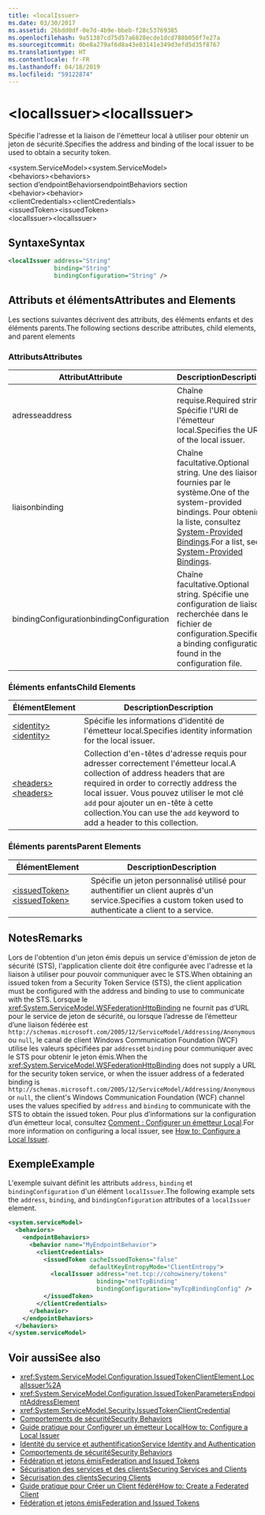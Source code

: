 ```yaml
---
title: <localIssuer>
ms.date: 03/30/2017
ms.assetid: 26bdd0df-0e7d-4b9e-bbeb-f28c53769385
ms.openlocfilehash: 9a51387cd75d57a6828ecde1dcd788b056f7e27a
ms.sourcegitcommit: 0be8a279af6d8a43e03141e349d3efd5d35f8767
ms.translationtype: HT
ms.contentlocale: fr-FR
ms.lasthandoff: 04/18/2019
ms.locfileid: "59122874"
---
```

# <a name="localissuer"></a><span data-ttu-id="56792-101">\<localIssuer></span><span class="sxs-lookup"><span data-stu-id="56792-101">\<localIssuer></span></span>
<span data-ttu-id="56792-102">Spécifie l'adresse et la liaison de l'émetteur local à utiliser pour obtenir un jeton de sécurité.</span><span class="sxs-lookup"><span data-stu-id="56792-102">Specifies the address and binding of the local issuer to be used to obtain a security token.</span></span>  
  
 <span data-ttu-id="56792-103">\<system.ServiceModel></span><span class="sxs-lookup"><span data-stu-id="56792-103">\<system.ServiceModel></span></span>  
<span data-ttu-id="56792-104">\<behaviors></span><span class="sxs-lookup"><span data-stu-id="56792-104">\<behaviors></span></span>  
<span data-ttu-id="56792-105">section d’endpointBehaviors</span><span class="sxs-lookup"><span data-stu-id="56792-105">endpointBehaviors section</span></span>  
<span data-ttu-id="56792-106">\<behavior></span><span class="sxs-lookup"><span data-stu-id="56792-106">\<behavior></span></span>  
<span data-ttu-id="56792-107">\<clientCredentials></span><span class="sxs-lookup"><span data-stu-id="56792-107">\<clientCredentials></span></span>  
<span data-ttu-id="56792-108">\<issuedToken></span><span class="sxs-lookup"><span data-stu-id="56792-108">\<issuedToken></span></span>  
<span data-ttu-id="56792-109">\<localIssuer></span><span class="sxs-lookup"><span data-stu-id="56792-109">\<localIssuer></span></span>  
  
## <a name="syntax"></a><span data-ttu-id="56792-110">Syntaxe</span><span class="sxs-lookup"><span data-stu-id="56792-110">Syntax</span></span>  
  
```xml  
<localIssuer address="String"
             binding="String"
             bindingConfiguration="String" />
```  
  
## <a name="attributes-and-elements"></a><span data-ttu-id="56792-111">Attributs et éléments</span><span class="sxs-lookup"><span data-stu-id="56792-111">Attributes and Elements</span></span>  
 <span data-ttu-id="56792-112">Les sections suivantes décrivent des attributs, des éléments enfants et des éléments parents.</span><span class="sxs-lookup"><span data-stu-id="56792-112">The following sections describe attributes, child elements, and parent elements</span></span>  
  
### <a name="attributes"></a><span data-ttu-id="56792-113">Attributs</span><span class="sxs-lookup"><span data-stu-id="56792-113">Attributes</span></span>  
  
|<span data-ttu-id="56792-114">Attribut</span><span class="sxs-lookup"><span data-stu-id="56792-114">Attribute</span></span>|<span data-ttu-id="56792-115">Description</span><span class="sxs-lookup"><span data-stu-id="56792-115">Description</span></span>|  
|---------------|-----------------|  
|<span data-ttu-id="56792-116">adresse</span><span class="sxs-lookup"><span data-stu-id="56792-116">address</span></span>|<span data-ttu-id="56792-117">Chaîne requise.</span><span class="sxs-lookup"><span data-stu-id="56792-117">Required string.</span></span> <span data-ttu-id="56792-118">Spécifie l'URI de l'émetteur local.</span><span class="sxs-lookup"><span data-stu-id="56792-118">Specifies the URI of the local issuer.</span></span>|  
|<span data-ttu-id="56792-119">liaison</span><span class="sxs-lookup"><span data-stu-id="56792-119">binding</span></span>|<span data-ttu-id="56792-120">Chaîne facultative.</span><span class="sxs-lookup"><span data-stu-id="56792-120">Optional string.</span></span> <span data-ttu-id="56792-121">Une des liaisons fournies par le système.</span><span class="sxs-lookup"><span data-stu-id="56792-121">One of the system-provided bindings.</span></span> <span data-ttu-id="56792-122">Pour obtenir la liste, consultez [System-Provided Bindings](../../../../../docs/framework/wcf/system-provided-bindings.md).</span><span class="sxs-lookup"><span data-stu-id="56792-122">For a list, see [System-Provided Bindings](../../../../../docs/framework/wcf/system-provided-bindings.md).</span></span>|  
|<span data-ttu-id="56792-123">bindingConfiguration</span><span class="sxs-lookup"><span data-stu-id="56792-123">bindingConfiguration</span></span>|<span data-ttu-id="56792-124">Chaîne facultative.</span><span class="sxs-lookup"><span data-stu-id="56792-124">Optional string.</span></span> <span data-ttu-id="56792-125">Spécifie une configuration de liaison recherchée dans le fichier de configuration.</span><span class="sxs-lookup"><span data-stu-id="56792-125">Specifies a binding configuration found in the configuration file.</span></span>|  
  
### <a name="child-elements"></a><span data-ttu-id="56792-126">Éléments enfants</span><span class="sxs-lookup"><span data-stu-id="56792-126">Child Elements</span></span>  
  
|<span data-ttu-id="56792-127">Élément</span><span class="sxs-lookup"><span data-stu-id="56792-127">Element</span></span>|<span data-ttu-id="56792-128">Description</span><span class="sxs-lookup"><span data-stu-id="56792-128">Description</span></span>|  
|-------------|-----------------|  
|[<span data-ttu-id="56792-129">\<identity></span><span class="sxs-lookup"><span data-stu-id="56792-129">\<identity></span></span>](../../../../../docs/framework/configure-apps/file-schema/wcf/identity.md)|<span data-ttu-id="56792-130">Spécifie les informations d'identité de l'émetteur local.</span><span class="sxs-lookup"><span data-stu-id="56792-130">Specifies identity information for the local issuer.</span></span>|  
|[<span data-ttu-id="56792-131">\<headers></span><span class="sxs-lookup"><span data-stu-id="56792-131">\<headers></span></span>](../../../../../docs/framework/configure-apps/file-schema/wcf/headers-element.md)|<span data-ttu-id="56792-132">Collection d'en-têtes d'adresse requis pour adresser correctement l'émetteur local.</span><span class="sxs-lookup"><span data-stu-id="56792-132">A collection of address headers that are required in order to correctly address the local issuer.</span></span> <span data-ttu-id="56792-133">Vous pouvez utiliser le mot clé `add` pour ajouter un en-tête à cette collection.</span><span class="sxs-lookup"><span data-stu-id="56792-133">You can use the `add` keyword to add a header to this collection.</span></span>|  
  
### <a name="parent-elements"></a><span data-ttu-id="56792-134">Éléments parents</span><span class="sxs-lookup"><span data-stu-id="56792-134">Parent Elements</span></span>  
  
|<span data-ttu-id="56792-135">Élément</span><span class="sxs-lookup"><span data-stu-id="56792-135">Element</span></span>|<span data-ttu-id="56792-136">Description</span><span class="sxs-lookup"><span data-stu-id="56792-136">Description</span></span>|  
|-------------|-----------------|  
|[<span data-ttu-id="56792-137">\<issuedToken></span><span class="sxs-lookup"><span data-stu-id="56792-137">\<issuedToken></span></span>](../../../../../docs/framework/configure-apps/file-schema/wcf/issuedtoken.md)|<span data-ttu-id="56792-138">Spécifie un jeton personnalisé utilisé pour authentifier un client auprès d'un service.</span><span class="sxs-lookup"><span data-stu-id="56792-138">Specifies a custom token used to authenticate a client to a service.</span></span>|  
  
## <a name="remarks"></a><span data-ttu-id="56792-139">Notes</span><span class="sxs-lookup"><span data-stu-id="56792-139">Remarks</span></span>  
 <span data-ttu-id="56792-140">Lors de l'obtention d'un jeton émis depuis un service d'émission de jeton de sécurité (STS), l'application cliente doit être configurée avec l'adresse et la liaison à utiliser pour pouvoir communiquer avec le STS.</span><span class="sxs-lookup"><span data-stu-id="56792-140">When obtaining an issued token from a Security Token Service (STS), the client application must be configured with the address and binding to use to communicate with the STS.</span></span> <span data-ttu-id="56792-141">Lorsque le <xref:System.ServiceModel.WSFederationHttpBinding> ne fournit pas d’URL pour le service de jeton de sécurité, ou lorsque l’adresse de l’émetteur d’une liaison fédérée est `http://schemas.microsoft.com/2005/12/ServiceModel/Addressing/Anonymous` ou `null`, le canal de client Windows Communication Foundation (WCF) utilise les valeurs spécifiées par `address`et `binding` pour communiquer avec le STS pour obtenir le jeton émis.</span><span class="sxs-lookup"><span data-stu-id="56792-141">When the <xref:System.ServiceModel.WSFederationHttpBinding> does not supply a URL for the security token service, or when the issuer address of a federated binding is `http://schemas.microsoft.com/2005/12/ServiceModel/Addressing/Anonymous` or `null`, the client's Windows Communication Foundation (WCF) channel uses the values specified by `address` and `binding` to communicate with the STS to obtain the issued token.</span></span> <span data-ttu-id="56792-142">Pour plus d’informations sur la configuration d’un émetteur local, consultez [Comment : Configurer un émetteur Local](../../../../../docs/framework/wcf/feature-details/how-to-configure-a-local-issuer.md).</span><span class="sxs-lookup"><span data-stu-id="56792-142">For more information on configuring a local issuer, see [How to: Configure a Local Issuer](../../../../../docs/framework/wcf/feature-details/how-to-configure-a-local-issuer.md).</span></span>  
  
## <a name="example"></a><span data-ttu-id="56792-143">Exemple</span><span class="sxs-lookup"><span data-stu-id="56792-143">Example</span></span>  
 <span data-ttu-id="56792-144">L'exemple suivant définit les attributs `address`, `binding` et `bindingConfiguration` d'un élément `localIssuer`.</span><span class="sxs-lookup"><span data-stu-id="56792-144">The following example sets the `address`, `binding`, and `bindingConfiguration` attributes of a `localIssuer` element.</span></span>  
  
```xml  
<system.serviceModel>
  <behaviors>
    <endpointBehaviors>
      <behavior name="MyEndpointBehavior">
        <clientCredentials>
          <issuedToken cacheIssuedTokens="false"
                       defaultKeyEntropyMode="ClientEntropy">
            <localIssuer address="net.tcp://cohowinery/tokens"
                         binding="netTcpBinding"
                         bindingConfiguration="myTcpBindingConfig" />
          </issuedToken>
        </clientCredentials>
      </behavior>
    </endpointBehaviors>
  </behaviors>
</system.serviceModel>
```  
  
## <a name="see-also"></a><span data-ttu-id="56792-145">Voir aussi</span><span class="sxs-lookup"><span data-stu-id="56792-145">See also</span></span>

- <xref:System.ServiceModel.Configuration.IssuedTokenClientElement.LocalIssuer%2A>
- <xref:System.ServiceModel.Configuration.IssuedTokenParametersEndpointAddressElement>
- <xref:System.ServiceModel.Security.IssuedTokenClientCredential>
- [<span data-ttu-id="56792-146">Comportements de sécurité</span><span class="sxs-lookup"><span data-stu-id="56792-146">Security Behaviors</span></span>](../../../../../docs/framework/wcf/feature-details/security-behaviors-in-wcf.md)
- [<span data-ttu-id="56792-147">Guide pratique pour Configurer un émetteur Local</span><span class="sxs-lookup"><span data-stu-id="56792-147">How to: Configure a Local Issuer</span></span>](../../../../../docs/framework/wcf/feature-details/how-to-configure-a-local-issuer.md)
- [<span data-ttu-id="56792-148">Identité du service et authentification</span><span class="sxs-lookup"><span data-stu-id="56792-148">Service Identity and Authentication</span></span>](../../../../../docs/framework/wcf/feature-details/service-identity-and-authentication.md)
- [<span data-ttu-id="56792-149">Comportements de sécurité</span><span class="sxs-lookup"><span data-stu-id="56792-149">Security Behaviors</span></span>](../../../../../docs/framework/wcf/feature-details/security-behaviors-in-wcf.md)
- [<span data-ttu-id="56792-150">Fédération et jetons émis</span><span class="sxs-lookup"><span data-stu-id="56792-150">Federation and Issued Tokens</span></span>](../../../../../docs/framework/wcf/feature-details/federation-and-issued-tokens.md)
- [<span data-ttu-id="56792-151">Sécurisation des services et des clients</span><span class="sxs-lookup"><span data-stu-id="56792-151">Securing Services and Clients</span></span>](../../../../../docs/framework/wcf/feature-details/securing-services-and-clients.md)
- [<span data-ttu-id="56792-152">Sécurisation des clients</span><span class="sxs-lookup"><span data-stu-id="56792-152">Securing Clients</span></span>](../../../../../docs/framework/wcf/securing-clients.md)
- [<span data-ttu-id="56792-153">Guide pratique pour Créer un Client fédéré</span><span class="sxs-lookup"><span data-stu-id="56792-153">How to: Create a Federated Client</span></span>](../../../../../docs/framework/wcf/feature-details/how-to-create-a-federated-client.md)
- [<span data-ttu-id="56792-154">Fédération et jetons émis</span><span class="sxs-lookup"><span data-stu-id="56792-154">Federation and Issued Tokens</span></span>](../../../../../docs/framework/wcf/feature-details/federation-and-issued-tokens.md)
